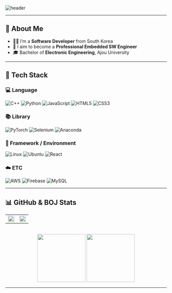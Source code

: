 <!-- Header -->
![header](https://capsule-render.vercel.app/api?type=waving&color=gradient&height=300&section=header&text=Good%20to%20see%20you%20%F0%9F%A4%97&fontSize=40)

---

## 👀 About Me

- 🧑‍💻 I’m a **Software Developer** from South Korea  
- 🔧 I aim to become a **Professional Embedded SW Engineer**  
- 🎓 Bachelor of **Electronic Engineering**, Ajou University  

---

## 🧱 Tech Stack

### 💻 Language
![C++](https://img.shields.io/badge/C++-00599C?style=flat-square&logo=C%2B%2B&logoColor=white)
![Python](https://img.shields.io/badge/Python-3776AB?style=flat-square&logo=Python&logoColor=white)
![JavaScript](https://img.shields.io/badge/JavaScript-F7DF1E?style=flat-square&logo=JavaScript&logoColor=black)
![HTML5](https://img.shields.io/badge/HTML5-E34F26?style=flat-square&logo=HTML5&logoColor=white)
![CSS3](https://img.shields.io/badge/CSS3-1572B6?style=flat-square&logo=CSS3&logoColor=white)

### 📚 Library
![PyTorch](https://img.shields.io/badge/PyTorch-EE4C2C?style=flat-square&logo=PyTorch&logoColor=white)
![Selenium](https://img.shields.io/badge/Selenium-43B02A?style=flat-square&logo=Selenium&logoColor=white)
![Anaconda](https://img.shields.io/badge/Anaconda-44A833?style=flat-square&logo=Anaconda&logoColor=white)

### 🧰 Framework / Environment
![Linux](https://img.shields.io/badge/Linux-FCC624?style=flat-square&logo=linux&logoColor=black)
![Ubuntu](https://img.shields.io/badge/Ubuntu-E95420?style=flat-square&logo=Ubuntu&logoColor=white)
![React](https://img.shields.io/badge/React-61DAFB?style=flat-square&logo=React&logoColor=white)

### ☁️ ETC
![AWS](https://img.shields.io/badge/Amazon%20AWS-232F3E?style=flat-square&logo=amazonaws&logoColor=white)
![Firebase](https://img.shields.io/badge/Firebase-FFCA28?style=flat-square&logo=firebase&logoColor=black)
![MySQL](https://img.shields.io/badge/MySQL-4479A1?style=flat-square&logo=MySQL&logoColor=white)

---

## 📊 GitHub & BOJ Stats

<div align="center">

<table>
<tr>
  <td>
    <img src="https://github-readme-stats.vercel.app/api?username=yeopbuddy&show_icons=true&theme=tokyonight" width="100%"/>
  </td>
  <td>
    <img src="https://github-readme-stats.vercel.app/api/top-langs/?username=yeopbuddy&layout=compact&theme=tokyonight" width="100%"/>
  </td>
</tr>
</table>

<br/>

<img src="http://mazassumnida.wtf/api/v2/generate_badge?boj=ssafy13kjohn0714" height="150"/>
<img src="http://mazassumnida.wtf/api/v2/generate_badge?boj=kjohn0714" height="150"/>

</div>

---

